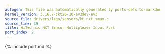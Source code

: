 ```yaml
---
autogen: This file was automatically generated by ports-defs-to-markdown.py
kernel_version: 3.16.7-ckt26-10-ev3dev-ev3
source_file: drivers/lego/sensors/ht_nxt_smux.c
source_line: 39
title: HiTechnic NXT Sensor Multiplexer Input Port
port_index: 2
---
```


{% include port.md %}
